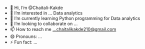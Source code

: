 - 👋 Hi, I’m @Chaitali-Kakde
- 👀 I’m interested in ... Data analytics
- 🌱 I’m currently learning Python programming for Data analytics
- 💞️ I’m looking to collaborate on ...
- 📫 How to reach me ...chaitalikakde210@gmail.com
- 😄 Pronouns: ...
- ⚡ Fun fact: ...

<!---
Chaitali-Kakde/Chaitali-Kakde is a ✨ special ✨ repository because its `README.md` (this file) appears on your GitHub profile.
You can click the Preview link to take a look at your changes.
--->
